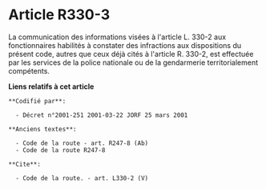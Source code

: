 # Article R330-3

La communication des informations visées à l'article L. 330-2 aux fonctionnaires habilités à constater des infractions aux
dispositions du présent code, autres que ceux déjà cités à l'article R. 330-2, est effectuée par les services de la police
nationale ou de la gendarmerie territorialement compétents.

**Liens relatifs à cet article**

	**Codifié par**:

	  - Décret n°2001-251 2001-03-22 JORF 25 mars 2001

	**Anciens textes**:

	  - Code de la route - art. R247-8 (Ab)
	  - Code de la route R247-8

	**Cite**:

	  - Code de la route. - art. L330-2 (V)
